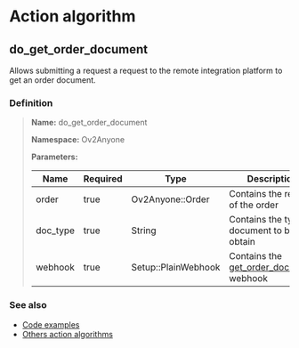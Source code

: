# Action algorithm

## do_get_order_document

Allows submitting a request a request to the remote integration platform to get an order document.
    
### Definition

> **Name:** do_get_order_document
> 
> **Namespace:** Ov2Anyone
>
> **Parameters:**
> 
> | Name | Required | Type | Description |
> | ---- | -------- | ---- | ----------- |
> | order | true | Ov2Anyone::Order | Contains the record of the order |
> | doc_type | true | String | Contains the type of document to be obtain |
> | webhook | true | Setup::PlainWebhook | Contains the [get_order_document](../webhooks/overview?id=get_order_document) webhook |

### See also
* [Code examples](https://cenit.io/algorithm?f[name][40703][o]=is&f[name][40703][v]=do_get_order_document&f[namespace][40840][o]=starts_with&f[namespace][40840][v]=Ov2)
* [Others action algorithms](overview?id=do_get_order_document)